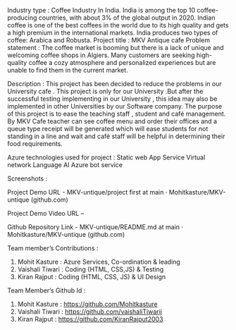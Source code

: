 Industry type :  Coffee Industry In India. India is among the top 10 coffee-producing countries, with about 3% of the global output in 2020. Indian coffee is one of the best coffees in the world due to its high quality and gets a high premium in the international markets. India produces two types of coffee: Arabica and Robusta.
Project title :  MKV Antique cafe
Problem statement :
The coffee market is booming but there is a lack of unique and welcoming coffee shops in Algiers.
Many customers are seeking high-quality coffee a cozy atmosphere and personalized experiences but are unable to find them in the current market.

Description :
This project has been decided to reduce the problems in our University cafe . This project is only for  our University .But after the successful testing implementing in our University ,  this idea may also be implemented in other Universities by our Software company. The purpose of this project is to ease the teaching staff , student and café management. By MKV Cafe teacher can see coffee menu and order their offices and a queue type receipt will be generated which will ease students for not standing in a line and wait and café staff will be helpful in determining their food requirements. 

Azure technologies used for project :
Static web App Service 
Virtual network
Language AI
Azure bot service 

Screenshots : 
 
 

 


Project Demo URL -
MKV-untique/project first at main · Mohitkasture/MKV-untique (github.com)

Project Demo Video URL –

Github Repository Link -
MKV-untique/README.md at main · Mohitkasture/MKV-untique (github.com)

Team member’s Contributions : 
1.	Mohit Kasture : Azure Services, Co-ordination & leading 
2.	Vaishali Tiwari : Coding (HTML, CSS,JS) & Testing
3.	Kiran Rajput     : Coding (HTML, CSS, JS) & UI Design


Team Member’s Github Id :
1.	Mohit Kasture :  https://github.com/Mohitkasture
2.	Vaishali Tiwari : https://github.com/vaishaliTiwarij
3.	Kiran Rajput     : https://github.com/KiranRajput2003

